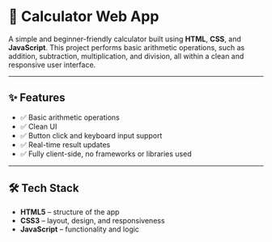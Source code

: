 # 🔢 Calculator Web App

A simple and beginner-friendly calculator built using **HTML**, **CSS**, and **JavaScript**. This project performs basic arithmetic operations, such as addition, subtraction, multiplication, and division, all within a clean and responsive user interface.

---

## ✨ Features

- ✅ Basic arithmetic operations
- ✅ Clean UI
- ✅ Button click and keyboard input support
- ✅ Real-time result updates
- ✅ Fully client-side, no frameworks or libraries used

---

## 🛠️ Tech Stack

- **HTML5** – structure of the app  
- **CSS3** – layout, design, and responsiveness  
- **JavaScript** – functionality and logic

